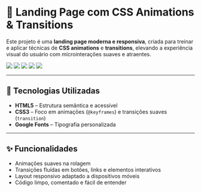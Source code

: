 # 🌟 Landing Page com CSS Animations & Transitions

Este projeto é uma **landing page moderna e responsiva**, criada para treinar e aplicar técnicas de **CSS animations** e **transitions**, elevando a experiência visual do usuário com microinterações suaves e atraentes.

<div>
  <img src="https://img.shields.io/badge/HTML5-E34F26?style=for-the-badge&logo=html5&logoColor=white"/>
  <img src="https://img.shields.io/badge/CSS3-1572B6?style=for-the-badge&logo=css3&logoColor=white"/>
  <img src="https://img.shields.io/badge/UX/UI-4CAF50?style=for-the-badge"/>
  <img src="https://img.shields.io/badge/Responsive%20Design-2196F3?style=for-the-badge"/>
  <img src="https://img.shields.io/badge/Animations-FD7E14?style=for-the-badge"/>
</div>

---

## 🔧 Tecnologias Utilizadas

- **HTML5** – Estrutura semântica e acessível
- **CSS3** – Foco em animações (`@keyframes`) e transições suaves (`transition`)
- **Google Fonts** – Tipografia personalizada


---

## ✨ Funcionalidades

- Animações suaves na rolagem
- Transições fluídas em botões, links e elementos interativos
- Layout responsivo adaptado a dispositivos móveis
- Código limpo, comentado e fácil de entender


